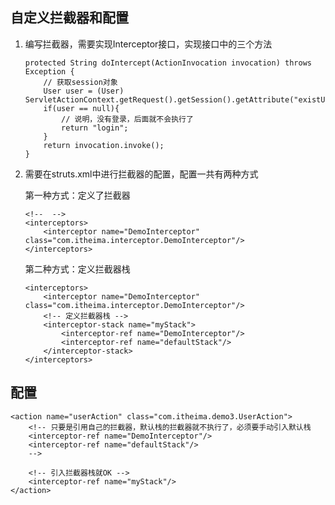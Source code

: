 ## **自定义拦截器和配置**

1. 编写拦截器，需要实现Interceptor接口，实现接口中的三个方法

    ```
    protected String doIntercept(ActionInvocation invocation) throws Exception {
        // 获取session对象
        User user = (User) ServletActionContext.getRequest().getSession().getAttribute("existUser");
        if(user == null){
            // 说明，没有登录，后面就不会执行了
            return "login";
        }
        return invocation.invoke();
    }
    ```

2. 需要在struts.xml中进行拦截器的配置，配置一共有两种方式

    第一种方式：定义了拦截器

    ```
    <!--  -->
    <interceptors>
        <interceptor name="DemoInterceptor" class="com.itheima.interceptor.DemoInterceptor"/>
    </interceptors>
    ```

    第二种方式：定义拦截器栈

    ```
    <interceptors>
        <interceptor name="DemoInterceptor" class="com.itheima.interceptor.DemoInterceptor"/>
        <!-- 定义拦截器栈 -->
        <interceptor-stack name="myStack">
            <interceptor-ref name="DemoInterceptor"/>
            <interceptor-ref name="defaultStack"/>
        </interceptor-stack>
    </interceptors>
    ```


## 配置

    <action name="userAction" class="com.itheima.demo3.UserAction">
        <!-- 只要是引用自己的拦截器，默认栈的拦截器就不执行了，必须要手动引入默认栈 
        <interceptor-ref name="DemoInterceptor"/>
        <interceptor-ref name="defaultStack"/>
        -->
    
        <!-- 引入拦截器栈就OK -->
        <interceptor-ref name="myStack"/>
    </action>